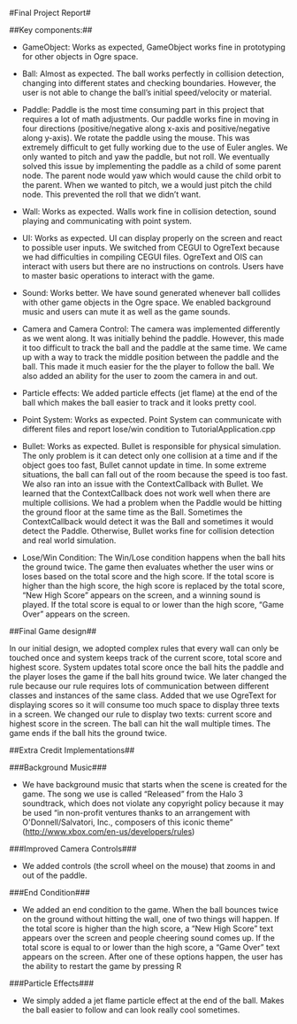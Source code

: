 #Final Project Report#

##Key components:##
* GameObject: Works as expected, GameObject works fine in prototyping for other objects in Ogre space.

* Ball: Almost as expected. The ball works perfectly in collision detection, changing into different states and checking boundaries. However, the user is not able to change the ball’s initial speed/velocity or material.

* Paddle: Paddle is the most time consuming part in this project that requires a lot of math adjustments. Our paddle works fine in moving in four directions (positive/negative along x-axis and positive/negative along y-axis). We rotate the paddle using the mouse. This was extremely difficult to get fully working due to the use of Euler angles. We only wanted to pitch and yaw the paddle, but not roll. We eventually solved this issue by implementing the paddle as a child of some parent node. The parent node would yaw which would cause the child orbit to the parent. When we wanted to pitch, we a would just pitch the child node. This prevented the roll that we didn’t want.

* Wall: Works as expected. Walls work fine in collision detection, sound playing and communicating with point system.

* UI: Works as expected. UI can display properly on the screen and react to possible user inputs. We switched from CEGUI to OgreText because we had difficulties in compiling CEGUI files. OgreText and OIS can interact with users but there are no instructions on controls. Users have to master basic operations to interact with the game.

* Sound: Works better. We have sound generated whenever ball collides with other game objects in the Ogre space. We enabled background music and users can mute it as well as the game sounds.

* Camera and Camera Control: The camera was implemented differently as we went along. It was initially behind the paddle. However, this made it too difficult to track the ball and the paddle at the same time. We came up with a way to track the middle position between the paddle and the ball. This made it much easier for the the player to follow the ball. We also added an ability for the user to zoom the camera in and out.

* Particle effects: We added particle effects (jet flame) at the end of the ball which makes the ball easier to track and it looks pretty cool.

* Point System: Works as expected. Point System can communicate with different files and report lose/win condition to TutorialApplication.cpp

* Bullet: Works as expected. Bullet is responsible for physical simulation. The only problem is it can detect only one collision at a time and if the object goes too fast, Bullet cannot update in time. In some extreme situations, the ball can fall out of the room because the speed is too fast. We also ran into an issue with the ContextCallback with Bullet. We learned that the ContextCallback does not work well when there are multiple collisions. We had a problem when the Paddle would be hitting the ground floor at the same time as the Ball. Sometimes the ContextCallback would detect it was the Ball and sometimes it would detect the Paddle. Otherwise, Bullet works fine for collision detection and real world simulation.

* Lose/Win Condition: The Win/Lose condition happens when the ball hits the ground twice. The game then evaluates whether the user wins or loses based on the total score and the high score. If the total score is higher than the high score, the high score is replaced by the total score, “New High Score” appears on the screen, and a winning sound is played. If the total score is equal to or lower than the high score, “Game Over” appears on the screen. 



##Final Game design##

In our initial design, we adopted complex rules that every wall can only be touched once and system keeps track of the current score, total score and highest score. System updates total score once the ball hits the paddle and the player loses the game if the ball hits ground twice. We later changed the rule because our rule requires lots of communication between different classes and instances of the same class. Added that we use OgreText for displaying scores so it will consume too much space to display three texts in a screen. We changed our rule to display two texts: current score and highest score in the screen. The ball can hit the wall multiple times. The game ends if the ball hits the ground twice.

##Extra Credit Implementations##

###Background Music###
* We have background music that starts when the scene is created for the game. The song we use is called “Released” from the Halo 3 soundtrack, which does not violate any copyright policy because it may be used “in non-profit ventures thanks to an arrangement with O'Donnell/Salvatori, Inc., composers of this iconic theme” (http://www.xbox.com/en-us/developers/rules)

###Improved Camera Controls###
* We added controls (the scroll wheel on the mouse) that zooms in and out of the paddle.

###End Condition###
* We added an end condition to the game. When the ball bounces twice on the ground without hitting the wall, one of two things will happen. If the total score is higher than the high score, a “New High Score” text appears over the screen and people cheering sound comes up. If the total score is equal to or lower than the high score, a “Game Over” text appears on the screen. After one of these options happen, the user has the ability to restart the game by pressing R

###Particle Effects###
* We simply added a jet flame particle effect at the end of the ball. Makes the ball easier to follow and can look really cool sometimes.
